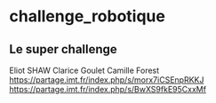 # challenge_robotique
## Le super challenge

Eliot SHAW
Clarice Goulet
Camille Forest
https://partage.imt.fr/index.php/s/morx7iCSEnpRKKJ
https://partage.imt.fr/index.php/s/BwXS9fkE95CxxMf